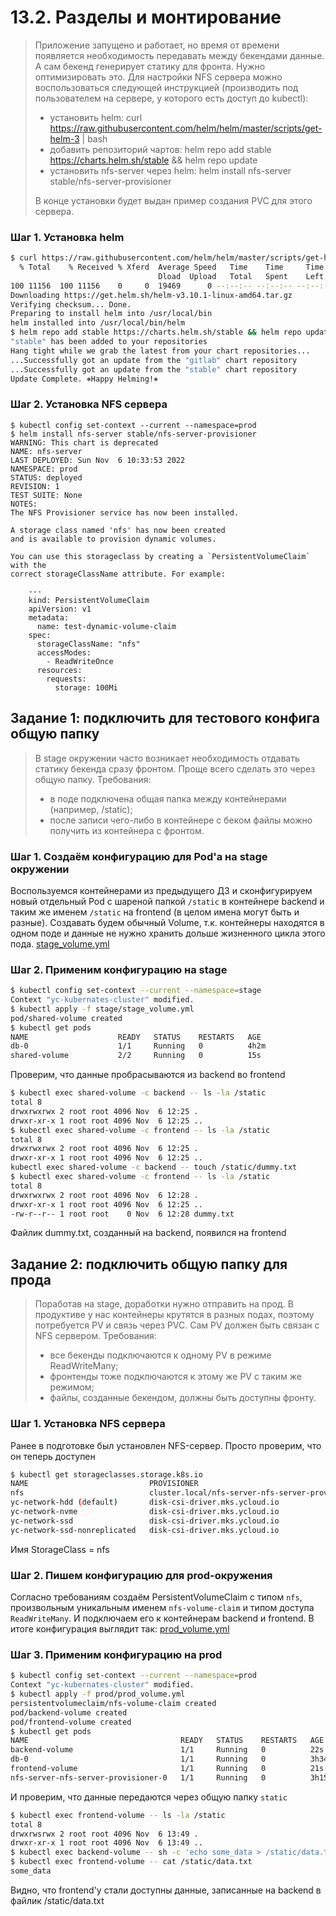# 13.2. Разделы и монтирование
>Приложение запущено и работает, но время от времени появляется необходимость передавать между бекендами данные. А сам бекенд генерирует статику для фронта. Нужно оптимизировать это.
>Для настройки NFS сервера можно воспользоваться следующей инструкцией (производить под пользователем на сервере, у которого есть доступ до kubectl):
>* установить helm: curl https://raw.githubusercontent.com/helm/helm/master/scripts/get-helm-3 | bash
>* добавить репозиторий чартов: helm repo add stable https://charts.helm.sh/stable && helm repo update
>* установить nfs-server через helm: helm install nfs-server stable/nfs-server-provisioner
>
>В конце установки будет выдан пример создания PVC для этого сервера.

### Шаг 1. Установка helm

```bash
$ curl https://raw.githubusercontent.com/helm/helm/master/scripts/get-helm-3 | bash
  % Total    % Received % Xferd  Average Speed   Time    Time     Time  Current
                                 Dload  Upload   Total   Spent    Left  Speed
100 11156  100 11156    0     0  19469      0 --:--:-- --:--:-- --:--:-- 19435
Downloading https://get.helm.sh/helm-v3.10.1-linux-amd64.tar.gz
Verifying checksum... Done.
Preparing to install helm into /usr/local/bin
helm installed into /usr/local/bin/helm
$ helm repo add stable https://charts.helm.sh/stable && helm repo update
"stable" has been added to your repositories
Hang tight while we grab the latest from your chart repositories...
...Successfully got an update from the "gitlab" chart repository
...Successfully got an update from the "stable" chart repository
Update Complete. ⎈Happy Helming!⎈
```

### Шаг 2. Установка NFS сервера

```
$ kubectl config set-context --current --namespace=prod
$ helm install nfs-server stable/nfs-server-provisioner
WARNING: This chart is deprecated
NAME: nfs-server
LAST DEPLOYED: Sun Nov  6 10:33:53 2022
NAMESPACE: prod
STATUS: deployed
REVISION: 1
TEST SUITE: None
NOTES:
The NFS Provisioner service has now been installed.

A storage class named 'nfs' has now been created
and is available to provision dynamic volumes.

You can use this storageclass by creating a `PersistentVolumeClaim` with the
correct storageClassName attribute. For example:

    ---
    kind: PersistentVolumeClaim
    apiVersion: v1
    metadata:
      name: test-dynamic-volume-claim
    spec:
      storageClassName: "nfs"
      accessModes:
        - ReadWriteOnce
      resources:
        requests:
          storage: 100Mi
```

## Задание 1: подключить для тестового конфига общую папку
>В stage окружении часто возникает необходимость отдавать статику бекенда сразу фронтом. Проще всего сделать это через общую папку. Требования:
>* в поде подключена общая папка между контейнерами (например, /static);
>* после записи чего-либо в контейнере с беком файлы можно получить из контейнера с фронтом.

### Шаг 1. Создаём конфигурацию для Pod'а на stage окружении

Воспользуемся контейнерами из предыдущего ДЗ и сконфигурируем новый отдельный Pod с шареной папкой `/static` в контейнере backend и таким же именем `/static` на frontend (в целом имена могут быть и разные). Создавать будем обычный Volume, т.к. контейнеры находятся в одном поде и данные не нужно хранить дольше жизненного цикла этого пода.
[stage_volume.yml](./stage_volume.yml)

### Шаг 2. Применим конфигурацию на stage

```bash
$ kubectl config set-context --current --namespace=stage
Context "yc-kubernates-cluster" modified.
$ kubectl apply -f stage/stage_volume.yml
pod/shared-volume created
$ kubectl get pods
NAME                    READY   STATUS    RESTARTS   AGE
db-0                    1/1     Running   0          4h2m
shared-volume           2/2     Running   0          15s
```

Проверим, что данные пробрасываются из backend во frontend

```bash
$ kubectl exec shared-volume -c backend -- ls -la /static
total 8
drwxrwxrwx 2 root root 4096 Nov  6 12:25 .
drwxr-xr-x 1 root root 4096 Nov  6 12:25 ..
$ kubectl exec shared-volume -c frontend -- ls -la /static
total 8
drwxrwxrwx 2 root root 4096 Nov  6 12:25 .
drwxr-xr-x 1 root root 4096 Nov  6 12:25 ..
kubectl exec shared-volume -c backend -- touch /static/dummy.txt
$ kubectl exec shared-volume -c frontend -- ls -la /static
total 8
drwxrwxrwx 2 root root 4096 Nov  6 12:28 .
drwxr-xr-x 1 root root 4096 Nov  6 12:25 ..
-rw-r--r-- 1 root root    0 Nov  6 12:28 dummy.txt
```
Файлик dummy.txt, созданный на backend, появился на frontend


## Задание 2: подключить общую папку для прода
>Поработав на stage, доработки нужно отправить на прод. В продуктиве у нас контейнеры крутятся в разных подах, поэтому потребуется PV и связь через PVC. Сам PV должен быть связан с NFS сервером. Требования:
>* все бекенды подключаются к одному PV в режиме ReadWriteMany;
>* фронтенды тоже подключаются к этому же PV с таким же режимом;
>* файлы, созданные бекендом, должны быть доступны фронту.


### Шаг 1. Установка NFS сервера

Ранее в подготовке был установлен NFS-сервер. Просто проверим, что он теперь доступен

```bash
$ kubectl get storageclasses.storage.k8s.io
NAME                           PROVISIONER                                       RECLAIMPOLICY   VOLUMEBINDINGMODE      ALLOWVOLUMEEXPANSION   AGE
nfs                            cluster.local/nfs-server-nfs-server-provisioner   Delete          Immediate              true                   3h
yc-network-hdd (default)       disk-csi-driver.mks.ycloud.io                     Delete          WaitForFirstConsumer   true                   2d5h
yc-network-nvme                disk-csi-driver.mks.ycloud.io                     Delete          WaitForFirstConsumer   true                   2d5h
yc-network-ssd                 disk-csi-driver.mks.ycloud.io                     Delete          WaitForFirstConsumer   true                   2d5h
yc-network-ssd-nonreplicated   disk-csi-driver.mks.ycloud.io                     Delete          WaitForFirstConsumer   true                   2d5h
```
Имя StorageClass = nfs

### Шаг 2. Пишем конфигурацию для prod-окружения

Согласно требованиям создаём PersistentVolumeClaim с типом `nfs`, произвольным уникальным именем `nfs-volume-claim` и типом доступа `ReadWriteMany`.
И подключаем его к контейнерам backend и frontend. В итоге конфигурация выглядит так: [prod_volume.yml](./prod_volume.yml)

### Шаг 3. Применим конфигурацию на prod

```bash
$ kubectl config set-context --current --namespace=prod
Context "yc-kubernates-cluster" modified.
$ kubectl apply -f prod/prod_volume.yml
persistentvolumeclaim/nfs-volume-claim created
pod/backend-volume created
pod/frontend-volume created
$ kubectl get pods
NAME                                  READY   STATUS    RESTARTS   AGE
backend-volume                        1/1     Running   0          22s
db-0                                  1/1     Running   0          3h34m
frontend-volume                       1/1     Running   0          21s
nfs-server-nfs-server-provisioner-0   1/1     Running   0          3h15m
```

И проверим, что данные передаются через общую папку `static`
```bash
$ kubectl exec frontend-volume -- ls -la /static
total 8
drwxrwsrwx 2 root root 4096 Nov  6 13:49 .
drwxr-xr-x 1 root root 4096 Nov  6 13:49 ..
$ kubectl exec backend-volume -- sh -c 'echo some_data > /static/data.txt'
$ kubectl exec frontend-volume -- cat /static/data.txt
some_data
```
Видно, что frontend'у стали доступны данные, записанные на backend в файлик /static/data.txt
